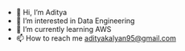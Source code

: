 - 👋 Hi, I’m Aditya
- 👀 I’m interested in Data Engineering
- 🌱 I’m currently learning AWS
- 📫 How to reach me adityakalyan95@gmail.com

<!---
Aditya9517/Aditya9517 is a ✨ special ✨ repository because its `README.md` (this file) appears on your GitHub profile.
You can click the Preview link to take a look at your changes.
--->
